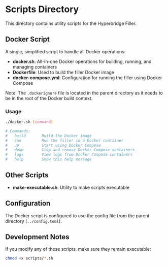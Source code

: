 # Scripts Directory

This directory contains utility scripts for the Hyperbridge Filler.

## Docker Script

A single, simplified script to handle all Docker operations:

- **docker.sh**: All-in-one Docker operations for building, running, and managing containers
- **Dockerfile**: Used to build the filler Docker image
- **docker-compose.yml**: Configuration for running the filler using Docker Compose

Note: The `.dockerignore` file is located in the parent directory as it needs to be in the root of the Docker build context.

### Usage

```bash
./docker.sh [command]

# Commands:
#   build       Build the Docker image
#   run         Run the filler in a Docker container
#   up          Start using Docker Compose
#   down        Stop and remove Docker Compose containers
#   logs        View logs from Docker Compose containers
#   help        Show this help message
```

## Other Scripts

- **make-executable.sh**: Utility to make scripts executable

## Configuration

The Docker script is configured to use the config file from the parent directory (`../config.toml`).

## Development Notes

If you modify any of these scripts, make sure they remain executable:

```bash
chmod +x scripts/*.sh
```
